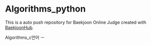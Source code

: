 # Algorithms_python
This is a auto push repository for Baekjoon Online Judge created with [BaekjoonHub](https://github.com/BaekjoonHub/BaekjoonHub).


Algorithms_c언어 ㅡ
